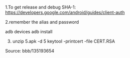 1.To get release and debug SHA-1: https://developers.google.com/android/guides/client-auth

2.remember the alias and password

adb devices
adb install <apk name>


3. unzip 5.apk -d 5
keytool -printcert -file CERT.RSA

Source: bbb/135193654
